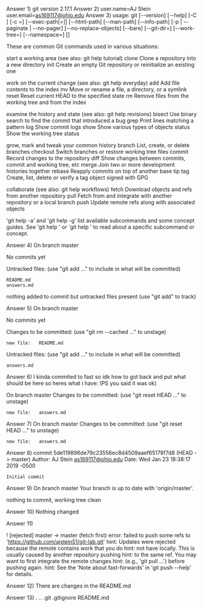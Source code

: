 Answer 1) git version 2.17.1
Answer 2) user.name=AJ Stein
          user.email=as169117@ohio.edu
Answer 3)
usage: git [--version] [--help] [-C <path>] [-c <name>=<value>]
           [--exec-path[=<path>]] [--html-path] [--man-path] [--info-path]
           [-p | --paginate | --no-pager] [--no-replace-objects] [--bare]
           [--git-dir=<path>] [--work-tree=<path>] [--namespace=<name>]
           <command> [<args>]

These are common Git commands used in various situations:

start a working area (see also: git help tutorial)
   clone      Clone a repository into a new directory
   init       Create an empty Git repository or reinitialize an existing one


work on the current change (see also: git help everyday)
   add        Add file contents to the index
   mv         Move or rename a file, a directory, or a symlink
   reset      Reset current HEAD to the specified state
   rm         Remove files from the working tree and from the index

examine the history and state (see also: git help revisions)
   bisect     Use binary search to find the commit that introduced a bug
   grep       Print lines matching a pattern
   log        Show commit logs
   show       Show various types of objects
   status     Show the working tree status

grow, mark and tweak your common history
   branch     List, create, or delete branches
   checkout   Switch branches or restore working tree files
   commit     Record changes to the repository
   diff       Show changes between commits, commit and working tree, etc
   merge      Join two or more development histories together
   rebase     Reapply commits on top of another base tip
   tag        Create, list, delete or verify a tag object signed with GPG

collaborate (see also: git help workflows)
   fetch      Download objects and refs from another repository
   pull       Fetch from and integrate with another repository or a local branch
   push       Update remote refs along with associated objects

'git help -a' and 'git help -g' list available subcommands and some
concept guides. See 'git help <command>' or 'git help <concept>'
to read about a specific subcommand or concept.

Answer 4)
On branch master

No commits yet

Untracked files:
  (use "git add <file>..." to include in what will be committed)

	README.md
	answers.md

nothing added to commit but untracked files present (use "git add" to track)

Answer 5) 
On branch master

No commits yet

Changes to be committed:
  (use "git rm --cached <file>..." to unstage)

	new file:   README.md

Untracked files:
  (use "git add <file>..." to include in what will be committed)

	answers.md

Answer 6) I kinda commited to fast so idk how to got back and put what should be here so heres what i have: (PS you said it was ok)

On branch master
Changes to be committed:
  (use "git reset HEAD <file>..." to unstage)

	new file:   answers.md


Answer 7) 
On branch master
Changes to be committed:
  (use "git reset HEAD <file>..." to unstage)

	new file:   answers.md

Answer 8) 
commit 5de119896de79c23556ec8d4509aaef65178f7d8 (HEAD -> master)
Author: AJ Stein <as169117@ohio.edu>
Date:   Wed Jan 23 18:38:17 2019 -0500

    Initial commit

Answer 9)
On branch master
Your branch is up to date with 'origin/master'.

nothing to commit, working tree clean


Answer 10)
Nothing changed 

Answer 11)

 ! [rejected]        master -> master (fetch first)
error: failed to push some refs to 'https://github.com/ajstein51/git-lab.git'
hint: Updates were rejected because the remote contains work that you do
hint: not have locally. This is usually caused by another repository pushing
hint: to the same ref. You may want to first integrate the remote changes
hint: (e.g., 'git pull ...') before pushing again.
hint: See the 'Note about fast-forwards' in 'git push --help' for details.

Answer 12)
There are changes in the README.md

Answer 13)
.  ..  .git  .gitignore  README.md

















